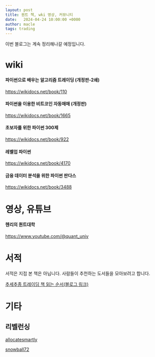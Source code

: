 ```yaml
---
layout: post
title: 퀀트 책, wki 영상, 커뮤니티 
date:   2024-04-24 10:00:00 +0000
author: macle
tags: trading
---
```


이번 블로그는 계속 정리해나갈 예정입니다.

# wiki
#### 파이썬으로 배우는 알고리즘 트레이딩 (개정판-2쇄)
https://wikidocs.net/book/110

#### 파이썬을 이용한 비트코인 자동매매 (개정판)
https://wikidocs.net/book/1665

#### 초보자를 위한 파이썬 300제
https://wikidocs.net/book/922

#### 레벨업 파이썬
https://wikidocs.net/book/4170

#### 금융 데이터 분석을 위한 파이썬 판다스
https://wikidocs.net/book/3488

# 영상, 유튜브
#### 헨리의 퀀트대학
https://www.youtube.com/@quant_univ

# 서적
서적은 지접 본 책은 아닙니다. 사람들이 추천하는 도서들을 모아보려고 합니다.

[추세추종 트레이딩 책 읽는 순서(블로그 링크)](https://blog.naver.com/love392722/223234734469)

# 기타

## 리벨런싱

[allocatesmartly](https://allocatesmartly.com/what-we-do/)

[snowball72](https://docs.snowball72.com/)